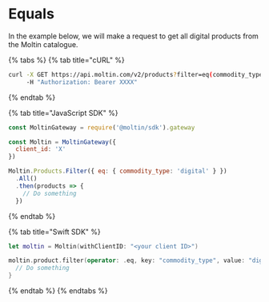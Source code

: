 # Equals

In the example below, we will make a request to get all digital products from the Moltin catalogue.

{% tabs %}
{% tab title="cURL" %}
```bash
curl -X GET https://api.moltin.com/v2/products?filter=eq(commodity_type,digital) \
     -H "Authorization: Bearer XXXX"
```
{% endtab %}

{% tab title="JavaScript SDK" %}
```javascript
const MoltinGateway = require('@moltin/sdk').gateway

const Moltin = MoltinGateway({
  client_id: 'X'
})

Moltin.Products.Filter({ eq: { commodity_type: 'digital' } })
  .All()
  .then(products => {
    // Do something
  })
```
{% endtab %}

{% tab title="Swift SDK" %}
```swift
let moltin = Moltin(withClientID: "<your client ID>")

moltin.product.filter(operator: .eq, key: "commodity_type", value: "digital").all {
  // Do something
}
```
{% endtab %}
{% endtabs %}



